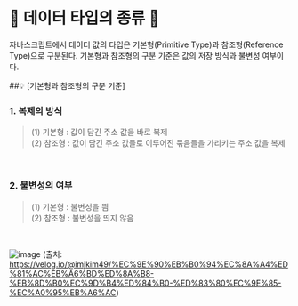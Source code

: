 # 🎃 데이터 타입의 종류 🎃
자바스크립트에서 데이터 값의 타입은 기본형(Primitive Type)과 참조형(Reference Type)으로 구분된다. 기본형과 참조형의 구분 기준은 값의 저장 방식과 불변성 여부이다.

##💡 [기본형과 참조형의 구분 기준]
### 1. 복제의 방식
>(1) 기본형 : 값이 담긴 주소 값을 바로 복제 <br/>
(2) 참조형 : 값이 담긴 주소 값들로 이루어진 묶음들을 가리키는 주소 값을 복제 <br/>

<br/>

### 2. 불변성의 여부
>(1) 기본형 : 불변성을 띔 <br/>
(2) 참조형 : 불변성을 띄지 않음 <br/>

<br/>

![image](https://github.com/limhyerin/StudyNote/assets/70150896/0784509e-5163-412d-91a6-34a0126a093f)
(출처: https://velog.io/@imjkim49/%EC%9E%90%EB%B0%94%EC%8A%A4%ED%81%AC%EB%A6%BD%ED%8A%B8-%EB%8D%B0%EC%9D%B4%ED%84%B0-%ED%83%80%EC%9E%85-%EC%A0%95%EB%A6%AC)
